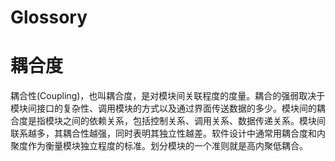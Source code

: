 # Glossory

# 耦合度
耦合性(Coupling)，也叫耦合度，是对模块间关联程度的度量。耦合的强弱取决于模块间接口的复杂性、调用模块的方式以及通过界面传送数据的多少。模块间的耦合度是指模块之间的依赖关系，包括控制关系、调用关系、数据传递关系。模块间联系越多，其耦合性越强，同时表明其独立性越差。软件设计中通常用耦合度和内聚度作为衡量模块独立程度的标准。划分模块的一个准则就是高内聚低耦合。